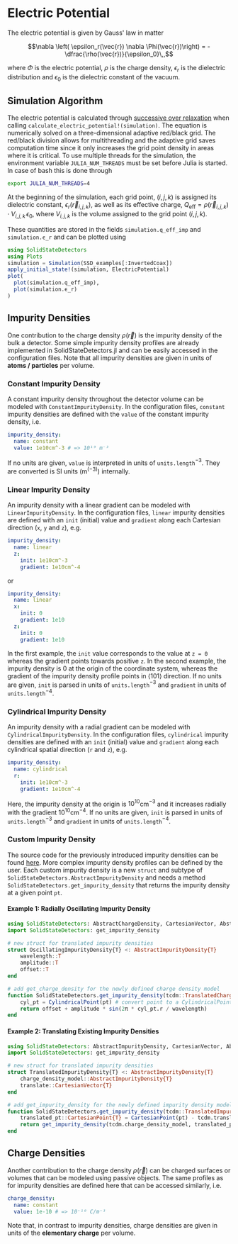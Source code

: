 # Electric Potential

The electric potential is given by Gauss' law in matter
```math
\nabla \left( \epsilon_r(\vec{r}) \nabla \Phi(\vec{r})\right) = - \dfrac{\rho(\vec{r})}{\epsilon_0}\,,
```
where $\Phi$ is the electric potential, $\rho$ is the charge density,
$\epsilon_r$ is the dielectric distribution and $\epsilon_0$ is the dielectric constant of the vacuum.


## Simulation Algorithm

The electric potential is calculated through [successive over relaxation](https://en.wikipedia.org/wiki/Successive_over-relaxation) when calling `calculate_electric_potential!(simulation)`. The equation is numerically solved on a three-dimensional adaptive red/black grid. The red/black division allows for multithreading and the adaptive grid saves computation time since it only increases the grid point density in areas where it is critical. To use multiple threads for the simulation, the environment variable `JULIA_NUM_THREADS` must be set before Julia is started. In case of bash this is done through
```bash
export JULIA_NUM_THREADS=4
```


At the beginning of the simulation, each grid point, $(i,j,k)$ is assigned its dielectric constant, $\epsilon_r(\vec{r}_{i,j,k})$, as well as its effective charge, $Q_\text{eff} = \rho(\vec{r}_{i,j,k}) \cdot V_{i,j,k} \,\epsilon_0$, where $V_{i,j,k}$ is the volume assigned to the grid point $(i,j,k)$.

These quantities are stored in the fields `simulation.q_eff_imp` and `simulation.ϵ_r` and can be plotted using
```julia
using SolidStateDetectors
using Plots 
simulation = Simulation(SSD_examples[:InvertedCoax])
apply_initial_state!(simulation, ElectricPotential)
plot(
  plot(simulation.q_eff_imp),
  plot(simulation.ϵ_r)
)
```


## Impurity Densities

One contribution to the charge density $\rho(\vec{r})$ is the impurity density of the bulk a detector.
Some simple impurity density profiles are already implemented in SolidStateDetectors.jl and can be easily accessed in the configuration files. Note that all impurity densities are given in units of **atoms / particles** per volume.

### Constant Impurity Density

A constant impurity density throughout the detector volume can be modeled with `ConstantImpurityDensity`.
In the configuration files, `constant` impurity densities are defined with the `value` of the constant impurity density, i.e.
```yaml
impurity_density:
  name: constant
  value: 1e10cm^-3 # => 10¹⁹ m⁻³
```
If no units are given, `value` is interpreted in units of `units.length`$^{-3}$.
They are converted is SI units (m$^(-3)$) internally.


### Linear Impurity Density

An impurity density with a linear gradient can be modeled with `LinearImpurityDensity`.
In the configuration files, `linear` impurity densities are defined with an `init` (initial) value and `gradient` along
each Cartesian direction (`x`, `y` and `z`), e.g.
```yaml
impurity_density:
  name: linear
  z:
    init: 1e10cm^-3
    gradient: 1e10cm^-4
```
or
```yaml
impurity_density:
  name: linear
  x:
    init: 0
    gradient: 1e10
  z:
    init: 0
    gradient: 1e10
```
In the first example, the `init` value corresponds to the value at `z = 0` whereas the gradient points towards positive `z`.
In the second example, the impurity density is 0 at the origin of the coordinate system, whereas the gradient of the impurity density profile points in $\langle101\rangle$ direction.
If no units are given, `init` is parsed in units of `units.length`$^{-3}$ and `gradient` in units of `units.length`$^{-4}$.


### Cylindrical Impurity Density

An impurity density with a radial gradient can be modeled with `CylindricalImpurityDensity`.
In the configuration files, `cylindrical` impurity densities are defined with an `init` (initial) value and `gradient` along
each cylindrical spatial direction (`r` and `z`), e.g.
```yaml 
impurity_density:
  name: cylindrical
  r:
    init: 1e10cm^-3
    gradient: 1e10cm^-4
```
Here, the impurity density at the origin is $10^{10}$cm$^{-3}$ and it increases radially with the gradient $10^{10}$cm$^{-4}$.
If no units are given, `init` is parsed in units of `units.length`$^{-3}$ and `gradient` in units of `units.length`$^{-4}$.


### Custom Impurity Density

The source code for the previously introduced impurity densities can be found [here](../../../../src/ImpurityDensities). More complex impurity density profiles can be defined by the user.
Each custom impurity density is a new `struct` and subtype of `SolidStateDetectors.AbstractImpurityDensity`
and needs a method `SolidStateDetectors.get_impurity_density` that returns the impurity density at a given point `pt`.

#### Example 1: Radially Oscillating Impurity Density

```julia
using SolidStateDetectors: AbstractChargeDensity, CartesianVector, AbstractCoordinatePoint
import SolidStateDetectors: get_impurity_density

# new struct for translated impurity densities
struct OscillatingImpurityDensity{T} <: AbstractImpurityDensity{T}
    wavelength::T 
    amplitude::T
    offset::T
end

# add get_charge_density for the newly defined charge density model
function SolidStateDetectors.get_impurity_density(tcdm::TranslatedChargeDensity{T}, pt::AbstractCoordinatePoint{T})::T where {T}
    cyl_pt = CylindricalPoint(pt) # convert point to a CylindricalPoint
    return offset + amplitude * sin(2π * cyl_pt.r / wavelength)
end
```

#### Example 2: Translating Existing Impurity Densities

```julia
using SolidStateDetectors: AbstractImpurityDensity, CartesianVector, AbstractCoordinatePoint
import SolidStateDetectors: get_impurity_density

# new struct for translated impurity densities
struct TranslatedImpurityDensity{T} <: AbstractImpurityDensity{T}
    charge_density_model::AbstractImpurityDensity{T}
    translate::CartesianVector{T}
end

# add get_impurity_density for the newly defined impurity density model
function SolidStateDetectors.get_impurity_density(tcdm::TranslatedImpurityDensity{T}, pt::AbstractCoordinatePoint{T})::T where {T}
    translated_pt::CartesianPoint{T} = CartesianPoint(pt) - tcdm.translate
    return get_impurity_density(tcdm.charge_density_model, translated_pt)
end
```


## Charge Densities

Another contribution to the charge density $\rho(\vec{r})$ can be charged surfaces or volumes that can be modeled using passive objects. The same profiles as for impurity densities are defined here that can be accessed similarly, i.e.
```yaml
charge_density:
  name: constant
  value: 1e-10 # => 10⁻¹⁰ C/m⁻³
```
Note that, in contrast to impurity densities, charge densities are given in units of the **elementary charge** per volume.